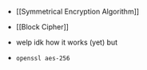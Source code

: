 - [[Symmetrical Encryption Algorithm]]
- [[Block Cipher]]

- welp idk how it works (yet) but
- `openssl aes-256`